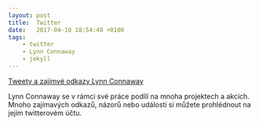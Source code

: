 ```yaml
---
layout: post
title:  Twitter 
date:   2017-04-10 18:54:48 +0100
tags: 
    - twitter
    - Lynn Connaway
    - jekyll
---
```


<a class="twitter-timeline" href="https://twitter.com/LynnConnaway">Tweety a zajímvé odkazy Lynn Connaway</a><script async src="//platform.twitter.com/widgets.js" charset="utf-8"></script>

Lynn Connaway se v rámci své práce podílí na mnoha projektech a akcích. Mnoho zajímavých odkazů, názorů nebo událostí si můžete prohlédnout na jejím twitterovém účtu.
